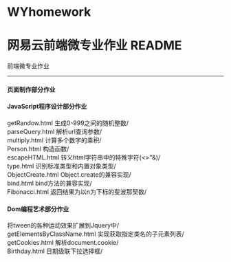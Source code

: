 # WYhomework
网易云前端微专业作业
README
===========================
前端微专业作业
****
#### 页面制作部分作业 

#### JavaScript程序设计部分作业
getRandow.html 生成0-999之间的随机整数/<br>
parseQuery.html 解析url查询参数/<br>
multiply.html 计算多个数字的乘积/<br>
Person.html 构造函数/<br>
escapeHTML.html 转义html字符串中的特殊字符(<>"&)/<br>
type.html 识别标准类型和内置对象类型/<br>
ObjectCreate.html Object.create的兼容实现/<br>
bind.html bind方法的兼容实现/<br>
Fibonacci.html 返回结果为以n为下标的斐波那契数/<br>

#### Dom编程艺术部分作业
将tween的各种运动效果扩展到Jquery中/<br>
getElementsByClassName.html 实现获取指定类名的子元素列表/<br>
getCookies.html 解析document.cookie/<br>
Birthday.html 日期级联下拉选择框/<br>
